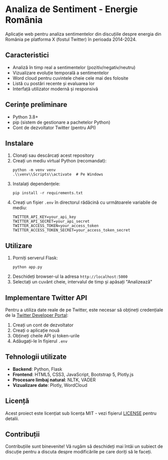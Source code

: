 # Analiza de Sentiment - Energie România

Aplicație web pentru analiza sentimentelor din discuțiile despre energia din România pe platforma X (fostul Twitter) în perioada 2014-2024.

## Caracteristici

- Analiză în timp real a sentimentelor (pozitiv/negativ/neutru)
- Vizualizare evoluție temporală a sentimentelor
- Word cloud pentru cuvintele cheie cele mai des folosite
- Listă cu postări recente și evaluarea lor
- Interfață utilizator modernă și responsivă

## Cerințe preliminare

- Python 3.8+
- pip (sistem de gestionare a pachetelor Python)
- Cont de dezvoltator Twitter (pentru API)

## Instalare

1. Clonați sau descărcați acest repository
2. Creați un mediu virtual Python (recomandat):
   ```
   python -m venv venv
   .\\venv\\Scripts\\activate  # Pe Windows
   ```
3. Instalați dependențele:
   ```
   pip install -r requirements.txt
   ```
4. Creați un fișier `.env` în directorul rădăcină cu următoarele variabile de mediu:
   ```
   TWITTER_API_KEY=your_api_key
   TWITTER_API_SECRET=your_api_secret
   TWITTER_ACCESS_TOKEN=your_access_token
   TWITTER_ACCESS_TOKEN_SECRET=your_access_token_secret
   ```

## Utilizare

1. Porniți serverul Flask:
   ```
   python app.py
   ```
2. Deschideți browser-ul la adresa `http://localhost:5000`
3. Selectați un cuvânt cheie, intervalul de timp și apăsați "Analizează"

## Implementare Twitter API

Pentru a utiliza date reale de pe Twitter, este necesar să obțineți credențiale de la [Twitter Developer Portal](https://developer.twitter.com/):

1. Creați un cont de dezvoltator
2. Creați o aplicație nouă
3. Obțineți cheile API și token-urile
4. Adăugați-le în fișierul `.env`

## Tehnologii utilizate

- **Backend**: Python, Flask
- **Frontend**: HTML5, CSS3, JavaScript, Bootstrap 5, Plotly.js
- **Procesare limbaj natural**: NLTK, VADER
- **Vizualizare date**: Plotly, WordCloud

## Licență

Acest proiect este licențiat sub licența MIT - vezi fișierul [LICENSE](LICENSE) pentru detalii.

## Contribuții

Contribuțiile sunt binevenite! Vă rugăm să deschideți mai întâi un subiect de discuție pentru a discuta despre modificările pe care doriți să le faceți.
